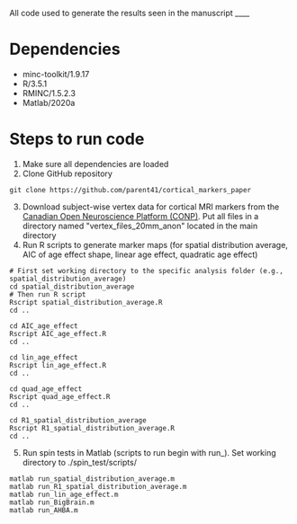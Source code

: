 All code used to generate the results seen in the manuscript ____

# Dependencies
* minc-toolkit/1.9.17
* R/3.5.1
* RMINC/1.5.2.3
* Matlab/2020a

# Steps to run code
1. Make sure all dependencies are loaded
2. Clone GitHub repository
```
git clone https://github.com/parent41/cortical_markers_paper
```
3. Download subject-wise vertex data for cortical MRI markers from the [Canadian Open Neuroscience Platform (CONP)](https://portal.conp.ca/index). Put all files in a directory named "vertex_files_20mm_anon" located in the main directory
4. Run R scripts to generate marker maps (for spatial distribution average, AIC of age effect shape, linear age effect, quadratic age effect)
```
# First set working directory to the specific analysis folder (e.g., spatial_distribution_average)
cd spatial_distribution_average
# Then run R script
Rscript spatial_distribution_average.R
cd ..

cd AIC_age_effect
Rscript AIC_age_effect.R
cd ..

cd lin_age_effect
Rscript lin_age_effect.R
cd ..

cd quad_age_effect
Rscript quad_age_effect.R
cd ..

cd R1_spatial_distribution_average
Rscript R1_spatial_distribution_average.R
cd ..
```
5. Run spin tests in Matlab (scripts to run begin with run_). Set working directory to ./spin_test/scripts/
```
matlab run_spatial_distribution_average.m
matlab run_R1_spatial_distribution_average.m
matlab run_lin_age_effect.m
matlab run_BigBrain.m
matlab run_AHBA.m
```

